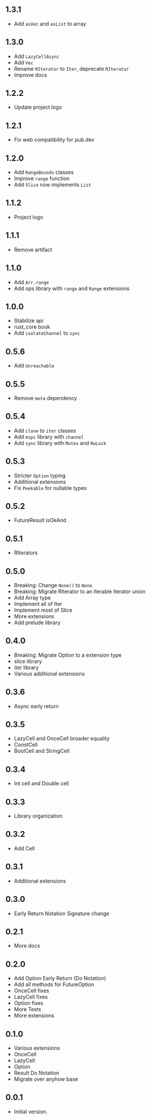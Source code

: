 ## 1.3.1

- Add `asVec` and `asList` to array

## 1.3.0

- Add `LazyCellAsync`
- Add `Vec`
- Rename `RIterator` to `Iter`, deprecate `RIterator`
- Improve docs

## 1.2.2

- Update project logo

## 1.2.1

- Fix web compatibility for pub.dev

## 1.2.0

- Add `RangeBounds` classes
- Improve `range` function
- Add `Slice` now implements `List`

## 1.1.2

- Project logo

## 1.1.1

- Remove artifact

## 1.1.0

- Add `Arr.range`
- Add ops library with `range` and `Range` extensions

## 1.0.0

 - Stabilize api
 - rust_core book
 - Add `isolateChannel` to `sync`

## 0.5.6
 
 - Add `Unreachable`

## 0.5.5

 - Remove `meta` dependency

## 0.5.4

 - Add `clone` to `iter` classes
 - Add `mspc` library with `channel`
 - Add `sync` library with `Mutex` and `RwLock`

## 0.5.3

 - Stricter `Option` typing
 - Additional extensions
 - Fix `Peekable` for nullable types

## 0.5.2

 - FutureResult isOkAnd

## 0.5.1

 - RIterators

## 0.5.0

 - Breaking: Change `None()` to `None`
 - Breaking: Migrate RIterator to an Iterable Iterator union
 - Add Array type
 - Implement all of Iter
 - Implement most of Slice
 - More extensions
 - Add prelude library

## 0.4.0

- Breaking: Migrate Option to a extension type
- slice library
- iter library
- Various additional extensions

## 0.3.6

- Async early return

## 0.3.5

- LazyCell and OnceCell broader equality
- ConstCell
- BoolCell and StringCell

## 0.3.4

- Int cell and Double cell

## 0.3.3

- Library organization

## 0.3.2

- Add Cell

## 0.3.1

- Additional extensions

## 0.3.0

- Early Return Notation Signature change

## 0.2.1

- More docs

## 0.2.0

- Add Option Early Return (Do Notation)
- Add all methods for FutureOption
- OnceCell fixes
- LazyCell fixes
- Option fixes
- More Tests
- More extensions


## 0.1.0

- Various extensions
- OnceCell
- LazyCell
- Option
- Result Do Notation
- Migrate over anyhow base

## 0.0.1

- Initial version.
